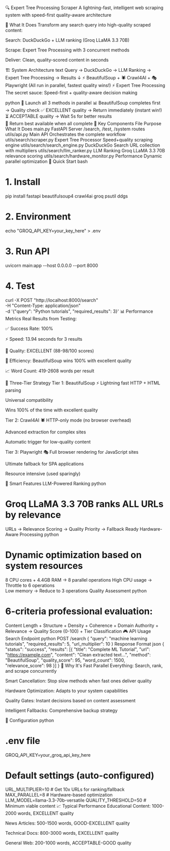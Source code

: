🔍 Expert Tree Processing Scraper
A lightning-fast, intelligent web scraping system with speed-first quality-aware architecture

🚀 What It Does
Transform any search query into high-quality scraped content:

Search: DuckDuckGo + LLM ranking (Groq LLaMA 3.3 70B)

Scrape: Expert Tree Processing with 3 concurrent methods

Deliver: Clean, quality-scored content in seconds

🏗️ System Architecture
text
Query → DuckDuckGo → LLM Ranking → Expert Tree Processing → Results
                                          ↓
                     ⚡ BeautifulSoup + 🕷️ Crawl4AI + 🎭 Playwright
                     (All run in parallel, fastest quality wins!)
⚡ Expert Tree Processing
The secret sauce: Speed-first + quality-aware decision making

python
🌳 Launch all 3 methods in parallel
📊 BeautifulSoup completes first → Quality check
✅ EXCELLENT quality → Return immediately (instant win!)
⏳ ACCEPTABLE quality → Wait 5s for better results  
🏅 Return best available when all complete
🔧 Key Components
File	Purpose	What It Does
main.py	FastAPI Server	/search, /test, /system routes
utils/api.py	Main API	Orchestrates the complete workflow
utils/search/scraper.py	Expert Tree Processor	Speed+quality scraping engine
utils/search/search_engine.py	DuckDuckGo Search	URL collection with multipliers
utils/search/llm_ranker.py	LLM Ranking	Groq LLaMA 3.3 70B relevance scoring
utils/search/hardware_monitor.py	Performance	Dynamic parallel optimization
🎯 Quick Start
bash
# 1. Install
pip install fastapi beautifulsoup4 crawl4ai groq psutil ddgs

# 2. Environment
echo "GROQ_API_KEY=your_key_here" > .env

# 3. Run API
uvicorn main:app --host 0.0.0.0 --port 8000

# 4. Test
curl -X POST "http://localhost:8000/search" \
  -H "Content-Type: application/json" \
  -d '{"query": "Python tutorials", "required_results": 3}'
📊 Performance Metrics
Real Results from Testing:

✅ Success Rate: 100%

⚡ Speed: 13.94 seconds for 3 results

🏅 Quality: EXCELLENT (88-98/100 scores)

🎯 Efficiency: BeautifulSoup wins 100% with excellent quality

📈 Word Count: 419-2608 words per result

🔄 Three-Tier Strategy
Tier 1: BeautifulSoup ⚡
Lightning fast HTTP + HTML parsing

Universal compatibility

Wins 100% of the time with excellent quality

Tier 2: Crawl4AI 🕷️
HTTP-only mode (no browser overhead)

Advanced extraction for complex sites

Automatic trigger for low-quality content

Tier 3: Playwright 🎭
Full browser rendering for JavaScript sites

Ultimate fallback for SPA applications

Resource intensive (used sparingly)

🧠 Smart Features
LLM-Powered Ranking
python
# Groq LLaMA 3.3 70B ranks ALL URLs by relevance
URLs → Relevance Scoring → Quality Priority → Fallback Ready
Hardware-Aware Processing
python
# Dynamic optimization based on system resources
8 CPU cores + 4.4GB RAM → 8 parallel operations
High CPU usage → Throttle to 6 operations  
Low memory → Reduce to 3 operations
Quality Assessment
python
# 6-criteria professional evaluation:
Content Length + Structure + Density + Coherence + Domain Authority + Relevance
→ Quality Score (0-100) + Tier Classification
🎮 API Usage
Search Endpoint
python
POST /search
{
  "query": "machine learning tutorials",
  "required_results": 5,
  "url_multiplier": 10
}
Response Format
json
{
  "status": "success",
  "results": [{
    "title": "Complete ML Tutorial",
    "url": "https://example.com",
    "content": "Clean extracted text...",
    "method": "BeautifulSoup",
    "quality_score": 95,
    "word_count": 1500,
    "relevance_score": 98
  }]
}
🚀 Why It's Fast
Parallel Everything: Search, rank, and scrape concurrently

Smart Cancellation: Stop slow methods when fast ones deliver quality

Hardware Optimization: Adapts to your system capabilities

Quality Gates: Instant decisions based on content assessment

Intelligent Fallbacks: Comprehensive backup strategy

🔧 Configuration
python
# .env file
GROQ_API_KEY=your_groq_api_key_here

# Default settings (auto-configured)
URL_MULTIPLIER=10          # Get 10x URLs for ranking/fallback
MAX_PARALLEL=8             # Hardware-based optimization  
LLM_MODEL=llama-3.3-70b-versatile
QUALITY_THRESHOLD=50       # Minimum viable content
📈 Typical Performance
Educational Content: 1000-2000 words, EXCELLENT quality

News Articles: 500-1500 words, GOOD-EXCELLENT quality

Technical Docs: 800-3000 words, EXCELLENT quality

General Web: 200-1000 words, ACCEPTABLE-GOOD quality
